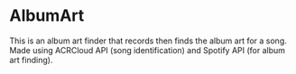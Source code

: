 # AlbumArt
This is an album art finder that records then finds the album art for a song. 
Made using ACRCloud API (song identification) and Spotify API (for album art finding).
